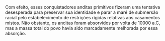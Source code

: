 ﻿Com efeito, esses conquistadores anditas primitivos fizeram uma tentativa desesperada para preservar sua identidade e parar a maré de submersão racial pelo estabelecimento de restrições rígidas relativas aos casamentos mistos. Não obstante, os anditas foram absorvidos por volta de 10000 a.C, mas a massa total do povo havia sido marcadamente melhorada por essa absorção.